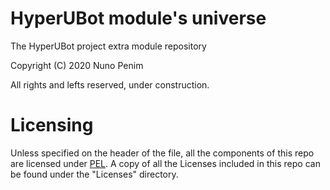 # HyperUBot module's universe
The HyperUBot project extra module repository

Copyright (C) 2020 Nuno Penim

All rights and lefts reserved, under construction.

# Licensing

Unless specified on the header of the file, all the components of this repo are licensed under [PEL](https://github.com/nunopenim/module-universe/blob/master/LICENSE.md). A copy of all the Licenses included in this repo can be found under the "Licenses" directory.

